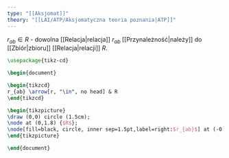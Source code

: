 ```yaml
---
type: "[[Aksjomat]]"
theory: "[[LAI/ATP/Aksjomatyczna teoria poznania|ATP]]"
---
```

$r_{ab} \in R$ - dowolna [[Relacja|relacja]] $r_{ab}$ [[Przynależność|należy]] do [[Zbiór|zbioru]] [[Relacja|relacji]] $R$.
```tikz
\usepackage{tikz-cd}

\begin{document}

\begin{tikzcd}
r_{ab} \arrow[r, "\in", no head] & R
\end{tikzcd}

\begin{tikzpicture}
\draw (0,0) circle (1.5cm);
\node at (0,1.8) {$R$};
\node[fill=black, circle, inner sep=1.5pt,label=right:$r_{ab}$] at (-0.5,0) {};
\end{tikzpicture}

\end{document}
```
